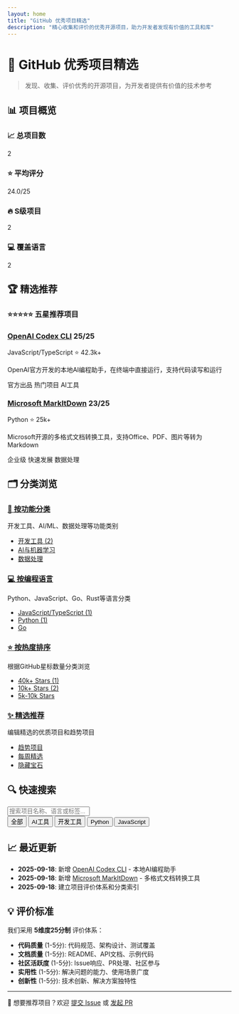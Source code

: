 ```yaml
---
layout: home
title: "GitHub 优秀项目精选"
description: "精心收集和评价的优秀开源项目，助力开发者发现有价值的工具和库"
---
```


# 🚀 GitHub 优秀项目精选

> 发现、收集、评价优秀的开源项目，为开发者提供有价值的技术参考

## 📊 项目概览

<div class="stats-grid">
  <div class="stat-card">
    <h3>📈 总项目数</h3>
    <p class="stat-number">2</p>
  </div>
  <div class="stat-card">
    <h3>⭐ 平均评分</h3>
    <p class="stat-number">24.0/25</p>
  </div>
  <div class="stat-card">
    <h3>🔥 S级项目</h3>
    <p class="stat-number">2</p>
  </div>
  <div class="stat-card">
    <h3>💻 覆盖语言</h3>
    <p class="stat-number">2</p>
  </div>
</div>

## 🏆 精选推荐

### ⭐⭐⭐⭐⭐ 五星推荐项目

<div class="project-cards">
  <div class="project-card featured">
    <div class="project-header">
      <h3>
        <a href="categories/development-tools/openai-codex.html">OpenAI Codex CLI</a>
        <span class="rating">25/25</span>
      </h3>
      <div class="project-meta">
        <span class="language">JavaScript/TypeScript</span>
        <span class="stars">⭐ 42.3k+</span>
      </div>
    </div>
    <p class="project-desc">OpenAI官方开发的本地AI编程助手，在终端中直接运行，支持代码读写和运行</p>
    <div class="project-tags">
      <span class="tag official">官方出品</span>
      <span class="tag hot">热门项目</span>
      <span class="tag ai">AI工具</span>
    </div>
  </div>

  <div class="project-card featured">
    <div class="project-header">
      <h3>
        <a href="categories/development-tools/markitdown.html">Microsoft MarkItDown</a>
        <span class="rating">23/25</span>
      </h3>
      <div class="project-meta">
        <span class="language">Python</span>
        <span class="stars">⭐ 25k+</span>
      </div>
    </div>
    <p class="project-desc">Microsoft开源的多格式文档转换工具，支持Office、PDF、图片等转为Markdown</p>
    <div class="project-tags">
      <span class="tag official">企业级</span>
      <span class="tag trending">快速发展</span>
      <span class="tag utility">数据处理</span>
    </div>
  </div>
</div>

## 🗂️ 分类浏览

<div class="category-grid">
  <div class="category-card">
    <h3><a href="categories.html">📂 按功能分类</a></h3>
    <p>开发工具、AI/ML、数据处理等功能类别</p>
    <ul class="category-list">
      <li><a href="{{ 'categories/development-tools/' | relative_url }}">开发工具 (2)</a></li>
      <li><a href="{{ 'categories/ai-ml/' | relative_url }}">AI与机器学习</a></li>
      <li><a href="{{ 'categories/data-processing/' | relative_url }}">数据处理</a></li>
    </ul>
  </div>

  <div class="category-card">
    <h3><a href="by-language.html">💻 按编程语言</a></h3>
    <p>Python、JavaScript、Go、Rust等语言分类</p>
    <ul class="category-list">
      <li><a href="{{ 'by-language/javascript/' | relative_url }}">JavaScript/TypeScript (1)</a></li>
      <li><a href="{{ 'by-language/python/' | relative_url }}">Python (1)</a></li>
      <li><a href="{{ 'by-language/go/' | relative_url }}">Go</a></li>
    </ul>
  </div>

  <div class="category-card">
    <h3><a href="by-stars.html">⭐ 按热度排序</a></h3>
    <p>根据GitHub星标数量分类浏览</p>
    <ul class="category-list">
      <li><a href="by-stars/40k-plus/">40k+ Stars (1)</a></li>
      <li><a href="by-stars/10k-plus/">10k+ Stars (2)</a></li>
      <li><a href="by-stars/5k-10k/">5k-10k Stars</a></li>
    </ul>
  </div>

  <div class="category-card">
    <h3><a href="featured.html">✨ 精选推荐</a></h3>
    <p>编辑精选的优质项目和趋势项目</p>
    <ul class="category-list">
      <li><a href="featured/trending/">趋势项目</a></li>
      <li><a href="featured/weekly-picks/">每周精选</a></li>
      <li><a href="featured/hidden-gems/">隐藏宝石</a></li>
    </ul>
  </div>
</div>

## 🔍 快速搜索

<div class="search-section">
  <input type="text" id="search-input" placeholder="搜索项目名称、语言或标签...">
  <div class="filter-tags">
    <button class="filter-tag" data-filter="all">全部</button>
    <button class="filter-tag" data-filter="ai">AI工具</button>
    <button class="filter-tag" data-filter="development">开发工具</button>
    <button class="filter-tag" data-filter="python">Python</button>
    <button class="filter-tag" data-filter="javascript">JavaScript</button>
  </div>
  <div id="search-results"></div>
</div>

## 📈 最近更新

- **2025-09-18**: 新增 [OpenAI Codex CLI](categories/development-tools/openai-codex.html) - 本地AI编程助手
- **2025-09-18**: 新增 [Microsoft MarkItDown](categories/development-tools/markitdown.html) - 多格式文档转换工具
- **2025-09-18**: 建立项目评价体系和分类索引

## 💡 评价标准

我们采用 **5维度25分制** 评价体系：

- **代码质量** (1-5分): 代码规范、架构设计、测试覆盖
- **文档质量** (1-5分): README、API文档、示例代码  
- **社区活跃度** (1-5分): Issue响应、PR处理、社区参与
- **实用性** (1-5分): 解决问题的能力、使用场景广度
- **创新性** (1-5分): 技术创新、解决方案独特性

---

<p class="footer-note">
  📝 想要推荐项目？欢迎 <a href="https://github.com/yourusername/github-awesome-projects/issues">提交 Issue</a> 或 <a href="https://github.com/yourusername/github-awesome-projects/pulls">发起 PR</a>
</p>